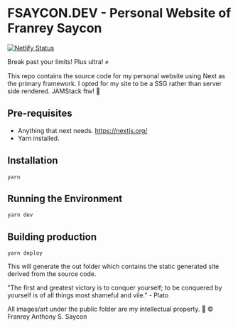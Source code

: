 # FSAYCON.DEV - Personal Website of Franrey Saycon

[![Netlify Status](https://api.netlify.com/api/v1/badges/9b7b8139-9333-4e78-b70b-26259036077f/deploy-status)](https://app.netlify.com/sites/kind-darwin-8469ed/deploys)

Break past your limits! Plus ultra! ✊

This repo contains the source code for my personal website using Next as the primary framework. I opted for my site to be a SSG rather than server side rendered. JAMStack ftw! 🚀

## Pre-requisites

- Anything that next needs. https://nextjs.org/
- Yarn installed.

## Installation

`yarn`

## Running the Environment

`yarn dev`

## Building production

`yarn deploy`

This will generate the out folder which contains the static generated site derived from the source code.

"The first and greatest victory is to conquer yourself; to be conquered by yourself is of all things most shameful and vile." - Plato

All images/art under the public folder are my intellectual property. 🐺 ©️ Franrey Anthony S. Saycon
